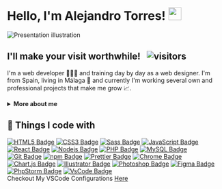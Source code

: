 # Hello, I'm Alejandro Torres! <img src="https://raw.githubusercontent.com/atorres-io/atorres-io/master/assets/images/wave.gif" width="30px">

<img alt="Presentation illustration" src="https://github.com/atorres-io/atorres-io/blob/master/illustration.png">

## I'll make your visit worthwhile! &nbsp; ![visitors](https://visitor-badge.glitch.me/badge?page_id=atorres-io.atorres-io&style=flat-square&color=00b979)

I'm a web developer 👨🏻‍💻 and training day by day as a web designer. I'm from Spain, living in Málaga 🌴 and currently I'm working several own and professional projects that make me grow 📈.

<details>	
  <summary><b>More about me</b></summary>
  <br />
  <p>I have finished a vocational training how <b>Web Application Development</b>. I also have a master's degree in Game Development from <a href="https://abonfireofsouls.com/gamia/">Gamia Formación</a>. I finished numerous courses on web design and I'm always looking for new challenges to learn. I like to solve real-life software problems and have <b>4</b> years improving in web design (UX UI) and graphics.</p>
  <p>🤔 <i>Where can you see some of my work?</i> &nbsp; <b>Easy!</b></p>

- 🗡 There are numerous completed challenges available on my Github about [Frontend Mentor](https://frontendmentor.io).
- 🎨 Is my [Instagram](https://instagram.com/atorres.designs) where I upload from tips to illustrations, etc.
- 🎽 Is my [Codepen](https://codepen.io/atorres-designs) where I practice a lot and help those who need it.
- 🛠 My personal **blog** is in process...
- 🛠 My **Twitter** is in process...

<b>My absolute favorites:</b>

- 🏐 Play volleyball at a competitive and amateur level.
- 🤭 Help others in software development based on what I am learning.
- 🎮 Disconnect from time to time with a good video game.
</details>

## 🔧 Things I code with

[![HTML5 Badge](https://img.shields.io/badge/-HTML5-e44d26?style=flat-square&logo=html5&logoColor=white)](https://developer.mozilla.org/es/docs/Web/Guide/HTML/HTML5)
[![CSS3 Badge](https://img.shields.io/badge/-CSS3-379ad6?style=flat-square&logo=css3&logoColor=white)](https://developer.mozilla.org/es/docs/Web/CSS)
[![Sass Badge](https://img.shields.io/badge/-Sass-d56ea3?style=flat-square&logo=sass&logoColor=white)](https://sass-lang.com/)
[![JavaScript Badge](https://img.shields.io/badge/-JavaScript-fcaa00?style=flat-square&logo=javascript&logoColor=white)](https://developer.mozilla.org/es/docs/Web/JavaScript)
[![React Badge](https://img.shields.io/badge/-React-45b8d8?style=flat-square&logo=react&logoColor=white)](https://developer.mozilla.org/es/docs/Web/JavaScript)
[![Nodejs Badge](https://img.shields.io/badge/-Nodejs-87cb5e?style=flat-square&logo=Node.js&logoColor=white)](https://developer.mozilla.org/es/docs/Web/JavaScript)
[![PHP Badge](https://img.shields.io/badge/-PHP-8a92bf?style=flat-square&logo=php&logoColor=white)](https://developer.mozilla.org/es/docs/Web/JavaScript)
[![MySQL Badge](https://img.shields.io/badge/-MySQL-e48e00?style=flat-square&logo=mysql&logoColor=white)](https://developer.mozilla.org/es/docs/Web/JavaScript)
[![Git Badge](https://img.shields.io/badge/-Git-e94e31?style=flat-square&logo=git&logoColor=white)](https://developer.mozilla.org/es/docs/Web/JavaScript)
[![npm Badge](https://img.shields.io/badge/-npm-cc3534?style=flat-square&logo=npm&logoColor=white)](https://developer.mozilla.org/es/docs/Web/JavaScript)
[![Prettier Badge](https://img.shields.io/badge/-Prettier-56b3b4?style=flat-square&logo=prettier&logoColor=e94e31)](https://developer.mozilla.org/es/docs/Web/JavaScript)
[![Chrome Badge](https://img.shields.io/badge/-Chrome-3b5998?style=flat-square&logo=google-chrome&logoColor=white)](https://developer.mozilla.org/es/docs/Web/JavaScript)
[![Chart.js Badge](https://img.shields.io/badge/-Chart.js-fe767a?style=flat-square&logo=chart.js&logoColor=white)](https://developer.mozilla.org/es/docs/Web/JavaScript)
[![Illustrator Badge](https://img.shields.io/badge/-Illustrator-330000?style=flat-square&logo=adobe-illustrator&logoColor=ff9a00)](https://developer.mozilla.org/es/docs/Web/JavaScript)
[![Photoshop Badge](https://img.shields.io/badge/-Photoshop-001e36?style=flat-square&logo=adobe-photoshop&logoColor=31a8ff)](https://developer.mozilla.org/es/docs/Web/JavaScript)
[![Figma Badge](https://img.shields.io/badge/-Figma-white?style=flat-square&logo=figma&logoColor=a259ff)](https://developer.mozilla.org/es/docs/Web/JavaScript)
[![PhpStorm Badge](https://img.shields.io/badge/-PhpStorm-a849f2?style=flat-square&logo=phpstorm&logoColor=white)](https://developer.mozilla.org/es/docs/Web/JavaScript)
[![VsCode Badge](https://img.shields.io/badge/-VSCode-038fd6?style=flat-square&logo=visual-studio-code&logoColor=white)](https://developer.mozilla.org/es/docs/Web/JavaScript)
<br />
Checkout My VSCode Configurations <a href="https://gist.github.com/atorres-io/bdb01184c3142c23c0ae1d8d9c89a6e1">Here</a>
